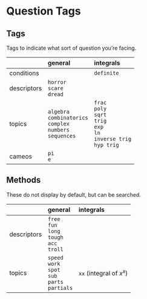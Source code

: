 # Question Tags


## Tags

Tags to indicate what sort of question you’re facing.

|             | general | integrals |
| :---------- | :------ | :-------- |
| conditions  |  | `definite` |
| descriptors | `horror`<br>`scare`<br>`dread` |
| topics      | `algebra`<br>`combinatorics`<br>`complex`<br>`numbers`<br>`sequences` | `frac`<br>`poly`<br>`sqrt`<br>`trig`<br>`exp`<br>`ln`<br>`inverse trig`<br>`hyp trig` |
| cameos      | `pi`<br>`e` |


## Methods

These do not display by default, but can be searched.

|             | general | integrals |
| :---------- | :------ | :-------- |
| descriptors | `free`<br>`fun`<br>`long`<br>`tough`<br>`acc`<br>`troll` |
| topics      | `speed`<br>`work`<br>`spot`<br>`sub`<br>`parts`<br>`partials` | `xx` (integral of $x^x$) |
